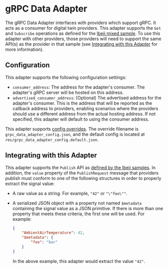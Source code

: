 # gRPC Data Adapter

The gRPC Data Adapter interfaces with providers which support gRPC. It acts as a consumer for digital twin providers. This adapter supports the `Get` and `Subscribe` operations as defined for the [Ibeji mixed sample](https://github.com/eclipse-ibeji/ibeji/tree/main/samples/mixed). To use this adapter with other providers, those providers will need to support the same API(s) as the provider in that sample (see [Integrating with this Adapter](#integrating-with-this-adapter) for more information).

## Configuration

This adapter supports the following configuration settings:

- `consumer_address`: The address for the adapter's consumer. The adapter's gRPC server will be hosted on this address.
- `advertised_consumer_address`: (Optional) The advertised address for the adapter's consumer. This is the address that will be reported as the callback address to providers, enabling scenarios where the providers should use a different address from the actual hosting address. If not specified, this adapter will default to using the consumer address.

This adapter supports [config overrides](https://github.com/eclipse-ibeji/freyja/blob/main/doc/config-overrides.md). The override filename is `grpc_data_adapter_config.json`, and the default config is located at `res/grpc_data_adapter_config.default.json`.

## Integrating with this Adapter

This adapter supports the `Publish` API as [defined by the Ibeji samples](https://github.com/eclipse-ibeji/ibeji/blob/main/samples/interfaces/sample_grpc/v1/digital_twin_consumer.proto). In addition, the `value` property of the `PublishRequest` message that providers publish must conform to one of the following structures in order to properly extract the signal value:

- A raw value as a string. For example, `"42"` or `"\"foo\""`.
<!--alex ignore savage-->
- A serialized JSON object with a property not named `$metadata` containing the signal value as a JSON primitive. If there is more than one property that meets these criteria, the first one will be used. For example:

    ```json
    {
        "AmbientAirTemperature": 42,
        "$metadata": {
            "foo": "bar"
        }
    }
    ```

    In the above example, this adapter would extract the value `"42"`.
